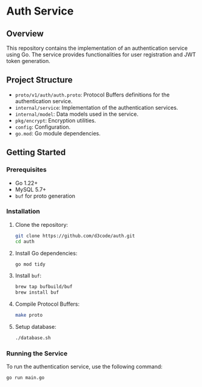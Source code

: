 # Auth Service

## Overview

This repository contains the implementation of an authentication service using Go. The service provides functionalities for user registration and JWT token generation.

## Project Structure

- `proto/v1/auth/auth.proto`: Protocol Buffers definitions for the authentication service.
- `internal/service`: Implementation of the authentication services.
- `internal/model`: Data models used in the service.
- `pkg/encrypt`: Encryption utilities.
- `config`: Configuration.
- `go.mod`: Go module dependencies.

## Getting Started

### Prerequisites

- Go 1.22+
- MySQL 5.7+
- `buf` for proto generation

### Installation

1. Clone the repository:
    ```sh
    git clone https://github.com/d3code/auth.git
    cd auth
    ```

2. Install Go dependencies:
    ```sh
    go mod tidy
    ```
3. Install `buf`:
    ```sh
    brew tap bufbuild/buf
    brew install buf
    ```
   
4. Compile Protocol Buffers:
    ```sh
    make proto
    ```

5. Setup database:
    ```sh
    ./database.sh
    ```

### Running the Service

To run the authentication service, use the following command:
```sh
go run main.go